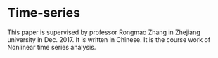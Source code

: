 # Time-series
This paper is supervised by professor Rongmao Zhang in Zhejiang university in Dec. 2017. It is written in Chinese. It is the course work of Nonlinear time series analysis.
